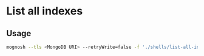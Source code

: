 # List all indexes

## Usage
```bash
mognosh --tls <MongoDB URI> --retryWrite=false -f './shells/list-all-indexes/index.js'
```